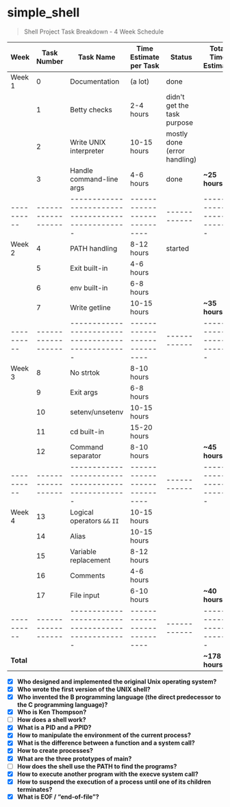 # simple_shell

> Shell Project Task Breakdown - 4 Week Schedule

| **Week** | **Task Number** | **Task Name**                                   | **Time Estimate per Task** | **Status** | **Total Time Estimate** |
|----------|------------------|-------------------------------------------------|----------------------------|------------|-------------------------|
| Week 1  | 0                | Documentation                                   | (a lot)                    |  done          |                         |
|          | 1                | Betty checks                                    | 2-4 hours                  |  didn't get the task purpose          |                         |
|          | 2                | Write UNIX interpreter                          | 10-15 hours                |  mostly done (error handling)         |                         |
|          | 3                | Handle command-line args                        | 4-6 hours                  |  done         | **~25 hours**          |
|----------|------------------|-------------------------------------------------|----------------------------|------------|-------------------------|
| Week 2  | 4                | PATH handling                                   | 8-12 hours                 |    started     |                         |
|          | 5                | Exit built-in                                   | 4-6 hours                  |            |                         |
|          | 6                | env built-in                                    | 6-8 hours                  |            |                         |
|          | 7                | Write getline                                   | 10-15 hours                |            | **~35 hours**          |
|----------|------------------|-------------------------------------------------|----------------------------|------------|-------------------------|
| Week 3  | 8                | No strtok                                       | 8-10 hours                 |            |                         |
|          | 9                | Exit args                                       | 6-8 hours                  |            |                         |
|          | 10               | setenv/unsetenv                                 | 10-15 hours                |            |                         |
|          | 11               | cd built-in                                     | 15-20 hours                |            |                         |
|          | 12               | Command separator                               | 8-10 hours                 |            | **~45 hours**          |
|----------|------------------|-------------------------------------------------|----------------------------|------------|-------------------------|
| Week 4  | 13               | Logical operators `&&` `II`                     | 10-15 hours                |            |                         |
|          | 14               | Alias                                           | 10-15 hours                |            |                         |
|          | 15               | Variable replacement                             | 8-12 hours                 |            |                         |
|          | 16               | Comments                                        | 4-6 hours                  |            |                         |
|          | 17               | File input                                      | 6-10 hours                 |            | **~40 hours**          |
|----------|------------------|-------------------------------------------------|----------------------------|------------|-------------------------|
| **Total**|                  |                                                 |                            |            | **~178 hours**         | 

- [x] **Who designed and implemented the original Unix operating system?**
- [x] **Who wrote the first version of the UNIX shell?**
- [x] **Who invented the B programming language (the direct predecessor to the C programming language)?**
- [x] **Who is Ken Thompson?**
- [ ] **How does a shell work?**
- [x] **What is a PID and a PPID?**
- [x] **How to manipulate the environment of the current process?**
- [x] **What is the difference between a function and a system call?**
- [x] **How to create processes?**
- [x] **What are the three prototypes of main?**
- [ ] **How does the shell use the PATH to find the programs?**
- [x] **How to execute another program with the execve system call?**
- [x] **How to suspend the execution of a process until one of its children terminates?**
- [x] **What is EOF / “end-of-file”?**
